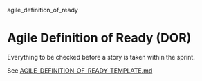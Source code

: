 agile_definition_of_ready
# Agile Definition of Ready (DOR)

Everything to be checked before a story is taken within the sprint.

See [AGILE_DEFINITION_OF_READY_TEMPLATE.md](./AGILE_DEFINITION_OF_READY_TEMPLATE.md)
